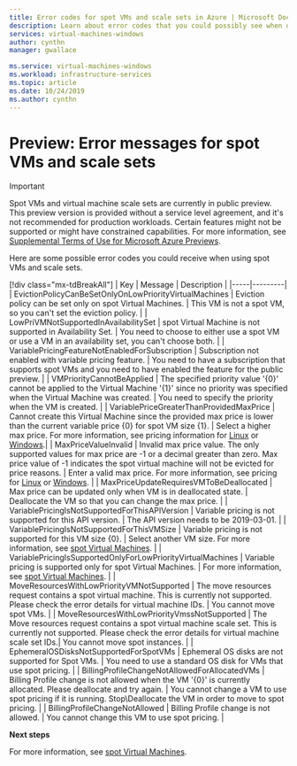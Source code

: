 ```yaml
---
title: Error codes for spot VMs and scale sets in Azure | Microsoft Docs
description: Learn about error codes that you could possibly see when using spot VMs and scale sets.
services: virtual-machines-windows
author: cynthn
manager: gwallace

ms.service: virtual-machines-windows
ms.workload: infrastructure-services
ms.topic: article
ms.date: 10/24/2019
ms.author: cynthn
---
```


# Preview: Error messages for spot VMs and scale sets


> [!IMPORTANT]
> Spot VMs and virtual machine scale sets are currently in public preview.
> This preview version is provided without a service level agreement, and it's not recommended for production workloads. Certain features might not be supported or might have constrained capabilities. 
> For more information, see [Supplemental Terms of Use for Microsoft Azure Previews](https://azure.microsoft.com/support/legal/preview-supplemental-terms/).


Here are some possible error codes you could receive when using spot VMs and scale sets.

[!div class="mx-tdBreakAll"]
| Key | Message | Description |
|-----|---------|
| EvictionPolicyCanBeSetOnlyOnLowPriorityVirtualMachines | Eviction policy can be set only on spot Virtual Machines. | This VM is not a spot VM, so you can't set the eviction policy. |
| LowPriVMNotSupportedInAvailabilitySet | spot Virtual Machine is not supported in Availability Set. | You need to choose to either use a spot VM or use a VM in an availability set, you can't choose both. |
| VariablePricingFeatureNotEnabledForSubscription | Subscription not enabled with variable pricing feature. | You need to have a subscription that supports spot VMs and you need to have enabled the feature for the public preview. |
| VMPriorityCannotBeApplied | The specified priority value '{0}' cannot be applied to the Virtual Machine '{1}' since no priority was specified when the Virtual Machine was created. | You need to specify the priority when the VM is created.  |
| VariablePriceGreaterThanProvidedMaxPrice | Cannot create this Virtual Machine since the provided max price is lower than the current variable price {0} for spot VM size {1}. | Select a higher max price. For more information, see pricing information for [Linux](https://azure.microsoft.com/pricing/details/virtual-machines/linux/) or [Windows](https://azure.microsoft.com/pricing/details/virtual-machines/windows/).|
| MaxPriceValueInvalid | Invalid max price value. The only supported values for max price are -1 or a decimal greater than zero. Max price value of -1 indicates the spot virtual machine will not be evicted for price reasons. | Enter a valid max price. For more information, see pricing for [Linux](https://azure.microsoft.com/pricing/details/virtual-machines/linux/) or [Windows](https://azure.microsoft.com/pricing/details/virtual-machines/windows/). |
| MaxPriceUpdateRequiresVMToBeDeallocated | Max price can be updated only when VM is in deallocated state. | Deallocate the VM so that you can change the max price. |
| VariablePricingIsNotSupportedForThisAPIVersion | Variable pricing is not supported for this API version. | The API version needs to be 2019-03-01. |
| VariablePricingIsNotSupportedForThisVMSize | Variable pricing is not supported for this VM size {0}. | Select another VM size. For more information, see [spot Virtual Machines](./linux/spot-vms.md). |
| VariablePricingIsSupportedOnlyForLowPriorityVirtualMachines | Variable pricing is supported only for spot Virtual Machines. | For more information, see [spot Virtual Machines](./linux/spot-vms.md). |
| MoveResourcesWithLowPriorityVMNotSupported | The move resources request contains a spot virtual machine. This is currently not supported. Please check the error details for virtual machine IDs.  | You cannot move spot VMs. |
| MoveResourcesWithLowPriorityVmssNotSupported | The Move resources request contains a spot virtual machine scale set. This is currently not supported. Please check the error details for virtual machine scale set IDs.| You cannot move spot instances. |
| EphemeralOSDisksNotSupportedForSpotVMs | Ephemeral OS disks are not supported for Spot VMs. | You need to use a standard OS disk for VMs that use spot pricing. |
| BillingProfileChangeNotAllowedForAllocatedVMs | Billing Profile change is not allowed when the VM '{0}' is currently allocated. Please deallocate and try again. | You cannot change a VM to use spot pricing if it is running. Stop\Deallocate the VM in order to move to spot pricing. |
| BillingProfileChangeNotAllowed | Billing Profile change is not allowed. | You cannot change this VM to use spot pricing.  |



**Next steps**

For more information, see [spot Virtual Machines](./linux/spot-vms.md).